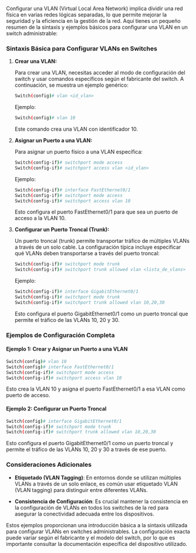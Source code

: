 Configurar una VLAN (Virtual Local Area Network) implica dividir una red física en varias redes lógicas separadas, lo que permite mejorar la seguridad y la eficiencia en la gestión de la red. Aquí tienes un pequeño resumen de la sintaxis y ejemplos básicos para configurar una VLAN en un switch administrable:

### Sintaxis Básica para Configurar VLANs en Switches

1. **Crear una VLAN:**
   
   Para crear una VLAN, necesitas acceder al modo de configuración del switch y usar comandos específicos según el fabricante del switch. A continuación, se muestra un ejemplo genérico:

   ```bash
   Switch(config)# vlan <id_vlan>
   ```

   Ejemplo:

   ```bash
   Switch(config)# vlan 10
   ```

   Este comando crea una VLAN con identificador 10.

2. **Asignar un Puerto a una VLAN:**
   
   Para asignar un puerto físico a una VLAN específica:

   ```bash
   Switch(config-if)# switchport mode access
   Switch(config-if)# switchport access vlan <id_vlan>
   ```

   Ejemplo:

   ```bash
   Switch(config-if)# interface FastEthernet0/1
   Switch(config-if)# switchport mode access
   Switch(config-if)# switchport access vlan 10
   ```

   Esto configura el puerto FastEthernet0/1 para que sea un puerto de acceso a la VLAN 10.

3. **Configurar un Puerto Troncal (Trunk):**
   
   Un puerto troncal (trunk) permite transportar tráfico de múltiples VLANs a través de un solo cable. La configuración típica incluye especificar qué VLANs deben transportarse a través del puerto troncal:

   ```bash
   Switch(config-if)# switchport mode trunk
   Switch(config-if)# switchport trunk allowed vlan <lista_de_vlans>
   ```

   Ejemplo:

   ```bash
   Switch(config-if)# interface GigabitEthernet0/1
   Switch(config-if)# switchport mode trunk
   Switch(config-if)# switchport trunk allowed vlan 10,20,30
   ```

   Esto configura el puerto GigabitEthernet0/1 como un puerto troncal que permite el tráfico de las VLANs 10, 20 y 30.

### Ejemplos de Configuración Completa

#### Ejemplo 1: Crear y Asignar un Puerto a una VLAN

```bash
Switch(config)# vlan 10
Switch(config)# interface FastEthernet0/1
Switch(config-if)# switchport mode access
Switch(config-if)# switchport access vlan 10
```

Esto crea la VLAN 10 y asigna el puerto FastEthernet0/1 a esa VLAN como puerto de acceso.

#### Ejemplo 2: Configurar un Puerto Troncal

```bash
Switch(config)# interface GigabitEthernet0/1
Switch(config-if)# switchport mode trunk
Switch(config-if)# switchport trunk allowed vlan 10,20,30
```

Esto configura el puerto GigabitEthernet0/1 como un puerto troncal y permite el tráfico de las VLANs 10, 20 y 30 a través de ese puerto.

### Consideraciones Adicionales

- **Etiquetado (VLAN Tagging)**: En entornos donde se utilizan múltiples VLANs a través de un solo enlace, es común usar etiquetado VLAN (VLAN tagging) para distinguir entre diferentes VLANs.
  
- **Consistencia de Configuración**: Es crucial mantener la consistencia en la configuración de VLANs en todos los switches de la red para asegurar la conectividad adecuada entre los dispositivos.

Estos ejemplos proporcionan una introducción básica a la sintaxis utilizada para configurar VLANs en switches administrables. La configuración exacta puede variar según el fabricante y el modelo del switch, por lo que es importante consultar la documentación específica del dispositivo utilizado.